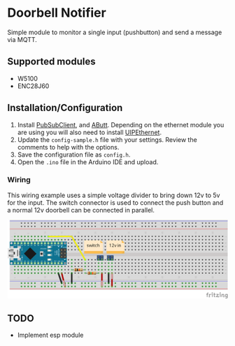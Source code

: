 # Doorbell Notifier

Simple module to monitor a single input (pushbutton) and send a message via MQTT.

## Supported modules
- W5100
- ENC28J60

## Installation/Configuration
1. Install [PubSubClient](http://pubsubclient.knolleary.net/), and [AButt](https://github.com/depuits/AButt). Depending on the ethernet module you are using you will also need to install [UIPEthernet](https://github.com/ntruchsess/arduino_uip).
2. Update the `config-sample.h` file with your settings. Review the comments to help with the options.
3. Save the configuration file as `config.h`.
4. Open the `.ino` file in the Arduino IDE and upload.

### Wiring
This wiring example uses a simple voltage divider to bring down 12v to 5v for the input. The switch connector is used to connect the push button and a normal 12v doorbell can be connected in parallel.

![Wiring](doorbellNotifier_bb.png)

## TODO
- Implement esp module